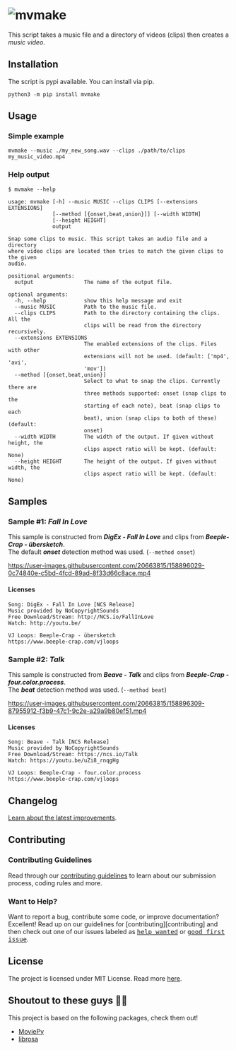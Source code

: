 # ![mvmake](https://user-images.githubusercontent.com/20663815/158886263-d3cd2695-6f28-457c-b1a3-5b342eebf818.png)

This script takes a music file and a directory of videos (clips) then creates a _music video_.

## Installation
The script is pypi available. You can install via pip.
```
python3 -m pip install mvmake
```

## Usage

### Simple example
```
mvmake --music ./my_new_song.wav --clips ./path/to/clips my_music_video.mp4
```

### Help output
```
$ mvmake --help

usage: mvmake [-h] --music MUSIC --clips CLIPS [--extensions EXTENSIONS]
              [--method [{onset,beat,union}]] [--width WIDTH]
              [--height HEIGHT]
              output

Snap some clips to music. This script takes an audio file and a directory
where video clips are located then tries to match the given clips to the given
audio.

positional arguments:
  output                The name of the output file.

optional arguments:
  -h, --help            show this help message and exit
  --music MUSIC         Path to the music file.
  --clips CLIPS         Path to the directory containing the clips. All the
                        clips will be read from the directory recursively.
  --extensions EXTENSIONS
                        The enabled extensions of the clips. Files with other
                        extensions will not be used. (default: ['mp4', 'avi',
                        'mov'])
  --method [{onset,beat,union}]
                        Select to what to snap the clips. Currently there are
                        three methods supported: onset (snap clips to the
                        starting of each note), beat (snap clips to each
                        beat), union (snap clips to both of these) (default:
                        onset)
  --width WIDTH         The width of the output. If given without height, the
                        clips aspect ratio will be kept. (default: None)
  --height HEIGHT       The height of the output. If given without width, the
                        clips aspect ratio will be kept. (default: None)
```

## Samples

### Sample #1: _Fall In Love_
This sample is constructed from ___DigEx - Fall In Love___ and clips from ___Beeple-Crap - übersketch___.  
The default ___onset___ detection method was used. (`--method onset`)

https://user-images.githubusercontent.com/20663815/158896029-0c74840e-c5bd-4fcd-89ad-8f33d66c8ace.mp4

#### Licenses
```
Song: DigEx - Fall In Love [NCS Release]
Music provided by NoCopyrightSounds
Free Download/Stream: http://NCS.io/FallInLove
Watch: http://youtu.be/

VJ Loops: Beeple-Crap - übersketch
https://www.beeple-crap.com/vjloops
```
### Sample #2: _Talk_
This sample is constructed from ___Beave - Talk___ and clips from ___Beeple-Crap - four.color.process___.  
The ___beat___ detection method was used. (`--method beat`)

https://user-images.githubusercontent.com/20663815/158896309-87955912-f3b9-47c1-9c2e-a29a9b80ef51.mp4

#### Licenses
```
Song: Beave - Talk [NCS Release]
Music provided by NoCopyrightSounds
Free Download/Stream: https://ncs.io/Talk
Watch: https://youtu.be/uZi8_rnqgHg

VJ Loops: Beeple-Crap - four.color.process
https://www.beeple-crap.com/vjloops
```

## Changelog

[Learn about the latest improvements](changelog).

## Contributing

### Contributing Guidelines

Read through our [contributing guidelines](contributing) to learn about our submission process, coding rules and more.

### Want to Help?

Want to report a bug, contribute some code, or improve documentation? Excellent! Read up on our guidelines for [contributing][contributing] and then check out one of our issues labeled as <kbd>[help wanted](https://github.com/kenyerman/mvmake/labels/help%20wanted)</kbd> or <kbd>[good first issue](https://github.com/kenyerman/mvmake/labels/good%20first%20issue)</kbd>.

## License

The project is licensed under MIT License. Read more [here](LICENSE).

## Shoutout to these guys 🎉💖
This project is based on the following packages, check them out!

 - [MoviePy](https://github.com/Zulko/moviepy)
 - [librosa](https://github.com/librosa/librosa)
